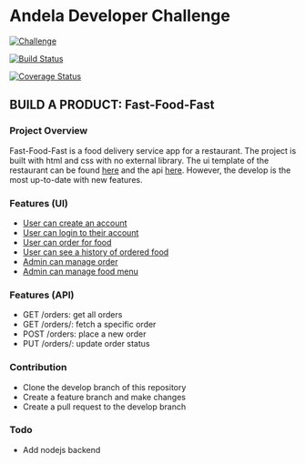 # Andela Developer Challenge

[![Challenge](https://img.shields.io/badge/Andela%20Challenge-Fast--Food--Fast-green.svg)](https://github.com/eltNEG/Fast-Food-Fast)

[![Build Status](https://travis-ci.org/eltNEG/Fast-Food-Fast.svg?branch=master)](https://travis-ci.org/eltNEG/Fast-Food-Fast)

[![Coverage Status](https://coveralls.io/repos/github/eltNEG/Fast-Food-Fast/badge.svg?branch=master)](https://coveralls.io/github/eltNEG/Fast-Food-Fast?branch=master)

## BUILD A PRODUCT: Fast-Food-Fast

### Project Overview
Fast-Food-Fast is a food delivery service app for a restaurant. The project is built with html and css with no external library. The ui template of the restaurant can be found [here](https://eltneg.github.io/Fast-Food-Fast/UI/index.html) and the api [here](http://fastfoodfast-restaurant.herokuapp.com/api/v1/ping). However, the develop is the most up-to-date with new features.

### Features (UI)
- [User can create an account](https://eltneg.github.io/Fast-Food-Fast/UI/sign-up.html)
- [User can login to their account](https://eltneg.github.io/Fast-Food-Fast/UI/index.html)
- [User can order for food](https://eltneg.github.io/Fast-Food-Fast/UI/order-food.html)
- [User can see a history of ordered food](https://eltneg.github.io/Fast-Food-Fast/UI/order-history.html)
- [Admin can manage order](https://eltneg.github.io/Fast-Food-Fast/UI/manage-order.html)
- [Admin can manage food menu](https://eltneg.github.io/Fast-Food-Fast/UI/manage-food-items.html)

### Features (API)
- GET /orders: get all orders
- GET /orders/<orderId>: fetch a specific order
- POST /orders: place a new order
- PUT /orders/<ordersId>: update order status

### Contribution
- Clone the develop branch of this repository
- Create a feature branch and make changes
- Create a pull request to the develop branch

### Todo
- Add nodejs backend